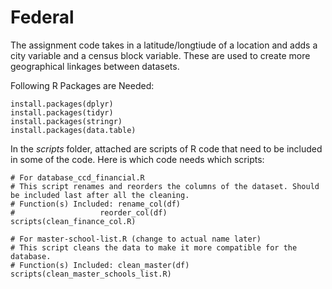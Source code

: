 # Federal

The assignment code takes in a latitude/longtiude of a location and adds a city variable and a census block variable. These are used to create more geographical linkages between datasets.


Following R Packages are Needed:
``` {r}
install.packages(dplyr)
install.packages(tidyr)
install.packages(stringr)
install.packages(data.table)
```

In the *scripts* folder, attached are scripts of R code that need to be included in some of the code. Here is which code needs which scripts:
``` {r}
# For database_ccd_financial.R
# This script renames and reorders the columns of the dataset. Should be included last after all the cleaning.
# Function(s) Included: rename_col(df)
#				    reorder_col(df)
scripts(clean_finance_col.R) 

# For master-school-list.R (change to actual name later)
# This script cleans the data to make it more compatible for the database.
# Function(s) Included: clean_master(df)
scripts(clean_master_schools_list.R) 
```